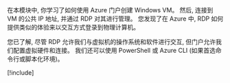 在本模块中, 你学习了如何使用 Azure 门户创建 Windows VM。 然后, 连接到 VM 的公共 IP 地址, 并通过 RDP 对其进行管理。 您发现了在 Azure 中, RDP 如何提供类似的体验来以交互方式登录到物理计算机。

您已了解, 尽管 RDP 允许我们与虚拟机的操作系统和软件进行交互, 但门户允许我们配置虚拟硬件和连接。 我们还可以使用 PowerShell 或 Azure CLI (如果首选命令行或脚本化环境)。

<!-- Cleanup sandbox -->
[!include[](../../../includes/azure-sandbox-cleanup.md)]
